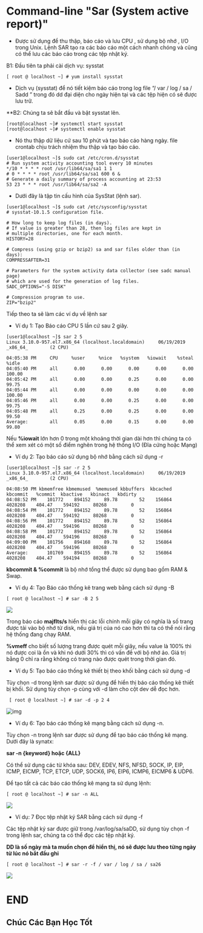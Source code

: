 # Command-line "Sar (System active report)"
- Được sử dụng để thu thập, báo cáo và lưu CPU , sử dụng bộ nhớ , I/O trong Unix. Lệnh SAR tạo ra các báo cáo một cách nhanh chóng và cũng có thể lưu các báo cáo trong các tệp nhật ký.

B1: Đầu tiên ta phải cài dịch vụ: sysstat
```
[ root @ localhost ~] # yum install sysstat
```
- Dịch vụ (sysstat) để nó tiết kiệm báo cáo trong log file “/ var / log / sa / Sadd ” trong đó dd đại diện cho ngày hiện tại và các tệp hiện có sẽ được lưu trữ.

**B2: Chúng ta sẽ bắt đầu và bật sysstat lên.

```
[root@localhost ~]# systemctl start sysstat
[root@localhost ~]# systemctl enable sysstat
```
- Nó thu thập dữ liệu cứ sau 10 phút và tạo báo cáo hàng ngày. file crontab chịu trách nhiệm thu thập và tạo báo cáo.

```
[user1@localhost ~]$ sudo cat /etc/cron.d/sysstat
# Run system activity accounting tool every 10 minutes
*/10 * * * * root /usr/lib64/sa/sa1 1 1
# 0 * * * * root /usr/lib64/sa/sa1 600 6 &
# Generate a daily summary of process accounting at 23:53
53 23 * * * root /usr/lib64/sa/sa2 -A
```
- Dưới đây là tập tin cấu hình của SysStat (lệnh sar).

```
[user1@localhost ~]$ sudo cat /etc/sysconfig/sysstat
# sysstat-10.1.5 configuration file.

# How long to keep log files (in days).
# If value is greater than 28, then log files are kept in
# multiple directories, one for each month.
HISTORY=28

# Compress (using gzip or bzip2) sa and sar files older than (in days):
COMPRESSAFTER=31

# Parameters for the system activity data collector (see sadc manual page)
# which are used for the generation of log files.
SADC_OPTIONS="-S DISK"

# Compression program to use.
ZIP="bzip2"
```

Tiếp theo ta sẽ làm các ví dụ về lệnh sar
- Ví dụ 1: Tạo Báo cáo CPU 5 lần cứ sau 2 giây.
```
[user1@localhost ~]$ sar 2 5
Linux 3.10.0-957.el7.x86_64 (localhost.localdomain)     06/19/2019      _x86_64_        (2 CPU)

04:05:38 PM     CPU     %user     %nice   %system   %iowait    %steal     %idle
04:05:40 PM     all      0.00      0.00      0.00      0.00      0.00    100.00
04:05:42 PM     all      0.00      0.00      0.25      0.00      0.00     99.75
04:05:44 PM     all      0.00      0.00      0.00      0.00      0.00    100.00
04:05:46 PM     all      0.00      0.00      0.25      0.00      0.00     99.75
04:05:48 PM     all      0.25      0.00      0.25      0.00      0.00     99.50
Average:        all      0.05      0.00      0.15      0.00      0.00     99.80
```
Nếu **%iowait** lớn hơn 0 trong một khoảng thời gian dài hơn thì chúng ta có thể xem xét có một số điểm nghẽn trong hệ thống I/O (Đĩa cứng hoặc Mạng)

- Ví dụ 2: Tạo báo cáo sử dụng bộ nhớ bằng cách sử dụng -r
```
[user1@localhost ~]$ sar -r 2 5
Linux 3.10.0-957.el7.x86_64 (localhost.localdomain)     06/19/2019      _x86_64_        (2 CPU)

04:08:50 PM kbmemfree kbmemused  %memused kbbuffers  kbcached  kbcommit   %commit  kbactive   kbinact   kbdirty
04:08:52 PM    101772    894152     89.78        52    156864   4028208    404.47    594192     80268         0
04:08:54 PM    101772    894152     89.78        52    156864   4028208    404.47    594192     80268         0
04:08:56 PM    101772    894152     89.78        52    156864   4028208    404.47    594196     80268         0
04:08:58 PM    101772    894152     89.78        52    156864   4028208    404.47    594196     80268         0
04:09:00 PM    101756    894168     89.78        52    156864   4028208    404.47    594196     80268         0
Average:       101769    894155     89.78        52    156864   4028208    404.47    594194     80268         0
```
**kbcommit & %commit** là bộ nhớ tổng thể được sử dụng bao gồm RAM & Swap.

- Ví dụ 4: Tạo Báo cáo thống kê trang web bằng cách sử dụng -B

`` [ root @ localhost ~] # sar -B 2 5 ``

![](https://www.linuxtechi.com/wp-content/uploads/2015/11/paging-statistics-sar-command1.jpg)

Trong báo cáo **majflts/s** hiển thị các lỗi chính mỗi giây có nghĩa là số trang được tải vào bộ nhớ từ disk, nếu giá trị của nó cao hơn thì ta có thể nói rằng hệ thống đang chạy RAM.

**%vmeff** cho biết số lượng trang được quét mỗi giây, nếu value là 100% thì nó được coi là ổn và khi nó dưới 30% thì có vấn đề với bộ nhớ ảo. Giá trị bằng 0 chỉ ra rằng không có trang nào được quét trong thời gian đó.

- Ví dụ 5: Tạo báo cáo thống kê thiết bị theo khối bằng cách sử dụng -d

Tùy chọn -d trong lệnh sar được sử dụng để hiển thị báo cáo thống kê thiết bị khối. Sử dụng tùy chọn -p cùng với -d làm cho cột dev dễ đọc hơn.

`` [ root @ localhost ~] # sar -d -p 2 4``

![img](https://www.linuxtechi.com/wp-content/uploads/2015/11/block-device-report-sar-command2.jpg)

- Ví dụ 6: Tạo báo cáo thống kê mạng bằng cách sử dụng -n.

Tùy chọn -n trong lệnh sar được sử dụng để tạo báo cáo thống kê mạng. Dưới đây là synatx:

**sar -n {keyword} hoặc {ALL}**

Có thể sử dụng các từ khóa sau: DEV, EDEV, NFS, NFSD, SOCK, IP, EIP, ICMP, EICMP, TCP, ETCP, UDP, SOCK6, IP6, EIP6, ICMP6, EICMP6 & UDP6.

Để tạo tất cả các báo cáo thống kê mạng ta sử dụng lệnh:

``[ root @ localhost ~] # sar -n ALL ``

![](https://www.linuxtechi.com/wp-content/uploads/2015/11/network-statistics-report-sar-command-1024x584.jpg)

- Ví dụ: 7 Đọc tệp nhật ký SAR bằng cách sử dụng -f

 Các tệp nhật ký sar được giữ trong /var/log/sa/saDD, sử dụng tùy chọn -f trong lệnh sar, chúng ta có thể đọc các tệp nhật ký.
 
 **DD là số ngày mà ta muốn chọn để hiển thị, nó sẽ được lưu theo từng ngày từ lúc nó bắt đầu ghi**
 
 ``[ root @ localhost ~] # sar -r -f / var / log / sa / sa26``
 
 ![](https://www.linuxtechi.com/wp-content/uploads/2015/11/reading-sar-log-file2-1024x323.jpg)
 
 # END
 
 ## Chúc Các Bạn Học Tốt
 
